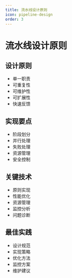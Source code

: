 ```yaml
---
title: 流水线设计原则
icon: pipeline-design
order: 3
---
```


# 流水线设计原则

## 设计原则
- 单一职责
- 可重复性
- 可维护性
- 可扩展性
- 快速反馈

## 实现要点
- 阶段划分
- 并行处理
- 失败处理
- 资源管理
- 安全控制

## 关键技术
- 原则实现
- 性能优化
- 资源管理
- 监控分析
- 问题诊断

## 最佳实践
- 设计规范
- 实现策略
- 优化方法
- 监控方案
- 维护建议
